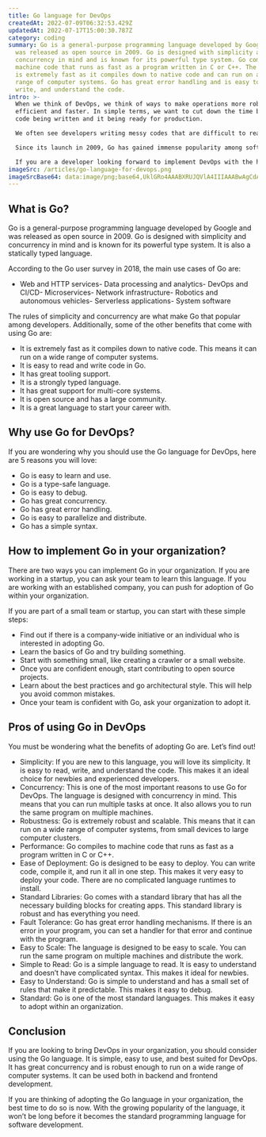 ```yaml
---
title: Go language for DevOps
createdAt: 2022-07-09T06:32:53.429Z
updatedAt: 2022-07-17T15:00:30.787Z
category: coding
summary: Go is a general-purpose programming language developed by Google and
  was released as open source in 2009. Go is designed with simplicity and
  concurrency in mind and is known for its powerful type system. Go compiles to
  machine code that runs as fast as a program written in C or C++. The language
  is extremely fast as it compiles down to native code and can run on a wide
  range of computer systems. Go has great error handling and is easy to read,
  write, and understand the code.
intro: >-
  When we think of DevOps, we think of ways to make operations more robust,
  efficient and faster. In simple terms, we want to cut down the time between a
  code being written and it being ready for production.

  We often see developers writing messy codes that are difficult to read or understand. The same goes for Ops engineers who find it challenging to debug different errors in production. This is where the Go language comes into play. 

  Since its launch in 2009, Go has gained immense popularity among software developers across the globe, who have even dubbed it “the new old thing”. It was developed by Google as an alternative to other languages that were slow and memory-intensive at that time. 

  If you are a developer looking forward to implement DevOps with the help of Go, this article is for you! Here you will find everything you need to know about Go and its use in DevOps:
imageSrc: /articles/go-language-for-devops.png
imageSrcBase64: data:image/png;base64,UklGRo4AAABXRUJQVlA4IIIAAABwAgCdASoKAAoAAUAmJagCdAYuRzYkX9tzUOwAAP5PHgldLDUlH3/dgGfrYilnQuitECirrWn6Kr1bBwsdnye3rx4u7e7ECnWZqdqW3XKF5oh7XmdN96XgEm9T0ZKf1P+ED9v8f8I5f6WtzW7E6fO/745lA7/Uuzs2wAGEf34oAAAA
---
```


## What is Go?

Go is a general-purpose programming language developed by Google and was released as open source in 2009. Go is designed with simplicity and concurrency in mind and is known for its powerful type system. It is also a statically typed language.

According to the Go user survey in 2018, the main use cases of Go are:
- Web and HTTP services- Data processing and analytics- DevOps and CI/CD- Microservices- Network infrastructure- Robotics and autonomous vehicles- Serverless applications- System software

The rules of simplicity and concurrency are what make Go that popular among developers. Additionally, some of the other benefits that come with using Go are:
- It is extremely fast as it compiles down to native code. This means it can run on a wide range of computer systems.
- It is easy to read and write code in Go.
- It has great tooling support.
- It is a strongly typed language.
- It has great support for multi-core systems.
- It is open source and has a large community.
- It is a great language to start your career with.

## Why use Go for DevOps?

If you are wondering why you should use the Go language for DevOps, here are 5 reasons you will love:

- Go is easy to learn and use.
- Go is a type-safe language.
- Go is easy to debug.
- Go has great concurrency.
- Go has great error handling.
- Go is easy to parallelize and distribute.
- Go has a simple syntax.

## How to implement Go in your organization?

There are two ways you can implement Go in your organization. If you are working in a startup, you can ask your team to learn this language. If you are working with an established company, you can push for adoption of Go within your organization.

If you are part of a small team or startup, you can start with these simple steps:

- Find out if there is a company-wide initiative or an individual who is interested in adopting Go.
- Learn the basics of Go and try building something.
- Start with something small, like creating a crawler or a small website.
- Once you are confident enough, start contributing to open source projects.
- Learn about the best practices and go architectural style. This will help you avoid common mistakes.
- Once your team is confident with Go, ask your organization to adopt it.

## Pros of using Go in DevOps

You must be wondering what the benefits of adopting Go are. Let’s find out!

- Simplicity: If you are new to this language, you will love its simplicity. It is easy to read, write, and understand the code. This makes it an ideal choice for newbies and experienced developers.
- Concurrency: This is one of the most important reasons to use Go for DevOps. The language is designed with concurrency in mind. This means that you can run multiple tasks at once. It also allows you to run the same program on multiple machines.
- Robustness: Go is extremely robust and scalable. This means that it can run on a wide range of computer systems, from small devices to large computer clusters.
- Performance: Go compiles to machine code that runs as fast as a program written in C or C++.
- Ease of Deployment: Go is designed to be easy to deploy. You can write code, compile it, and run it all in one step. This makes it very easy to deploy your code. There are no complicated language runtimes to install.
- Standard Libraries: Go comes with a standard library that has all the necessary building blocks for creating apps. This standard library is robust and has everything you need.
- Fault Tolerance: Go has great error handling mechanisms. If there is an error in your program, you can set a handler for that error and continue with the program.
- Easy to Scale: The language is designed to be easy to scale. You can run the same program on multiple machines and distribute the work.
- Simple to Read: Go is a simple language to read. It is easy to understand and doesn’t have complicated syntax. This makes it ideal for newbies.
- Easy to Understand: Go is simple to understand and has a small set of rules that make it predictable. This makes it easy to debug.
- Standard: Go is one of the most standard languages. This makes it easy to adopt within an organization.

## Conclusion

If you are looking to bring DevOps in your organization, you should consider using the Go language. It is simple, easy to use, and best suited for DevOps. It has great concurrency and is robust enough to run on a wide range of computer systems. It can be used both in backend and frontend development.

If you are thinking of adopting the Go language in your organization, the best time to do so is now. With the growing popularity of the language, it won’t be long before it becomes the standard programming language for software development.
